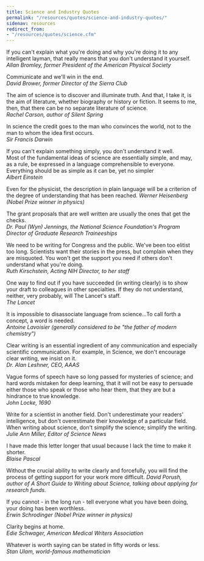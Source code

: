 ```yaml
---
title: Science and Industry Quotes
permalink: "/resources/quotes/science-and-industry-quotes/"
sidenav: resources
redirect_from:
- "/resources/quotes/science.cfm"
---
```


If you can't explain what you're doing and why you're doing it to any intelligent layman, that really means that you don't understand it yourself.<br>
_Allan Bromley, former President of the American Physical Society_

Communicate and we'll win in the end.<br>
_David Brower, former Director of the Sierra Club_

The aim of science is to discover and illuminate truth. And that, I take it, is the aim of literature, whether biography or history or fiction. It seems to me, then, that there can be no separate literature of science.<br>
_Rachel Carson, author of Silent Spring_

In science the credit goes to the man who convinces the world, not to the man to whom the idea first occurs.<br>
_Sir Francis Darwin_

If you can't explain something simply, you don't understand it well.<br>
Most of the fundamental ideas of science are essentially simple, and may, as a rule, be expressed in a language comprehensible to everyone.<br>
Everything should be as simple as it can be, yet no simpler<br>
_Albert Einstein_

Even for the physicist, the description in plain language will be a criterion of the degree of understanding that has been reached. _Werner Heisenberg (Nobel Prize winner in physics)_

The grant proposals that are well written are usually the ones that get the checks.<br>
_Dr. Paul (Wyn) Jennings, the National Science Foundation's Program Director of Graduate Research Traineeships_

We need to be writing for Congress and the public. We've been too elitist too long. Scientists want their stories in the press, but complain when they are misquoted. You won't get the support you need if others don't understand what you're doing.<br>
_Ruth Kirschstein, Acting NIH Director, to her staff_

One way to find out if you have succeeded (in writing clearly) is to show your draft to colleagues in other specialties. If they do not understand, neither, very probably, will The Lancet's staff.<br>
_The Lancet_

It is impossible to disassociate language from science...To call forth a concept, a word is needed.<br>
_Antoine Lavoisier (generally considered to be "the father of modern chemistry")_

Clear writing is an essential ingredient of any communication and especially scientific communication. For example, in Science, we don't encourage clear writing, we insist on it.<br>
_Dr. Alan Leshner, CEO, AAAS_

Vague forms of speech have so long passed for mysteries of science; and hard words mistaken for deep learning, that it will not be easy to persuade either those who speak or those who hear them, that they are but a hindrance to true knowledge.<br>
_John Locke, 1690_

Write for a scientist in another field. Don't underestimate your readers' intelligence, but don't overestimate their knowledge of a particular field. When writing about science, don't simplify the science; simplify the writing.<br>
_Julie Ann Miller, Editor of Science News_

I have made this letter longer that usual because I lack the time to make it shorter.<br>
_Blaise Pascal_

Without the crucial ability to write clearly and forcefully, you will find the process of getting support for your work more difficult. _David Porush, author of A Short Guide to Writing about Science, talking about applying for research funds._

If you cannot - in the long run - tell everyone what you have been doing, your doing has been worthless.<br>
_Erwin Schrodinger (Nobel Prize winner in physics)_

Clarity begins at home.<br>
_Edie Schwager, American Medical Writers Association_

Whatever is worth saying can be stated in fifty words or less.<br>
_Stan Ulam, world-famous mathematician_
